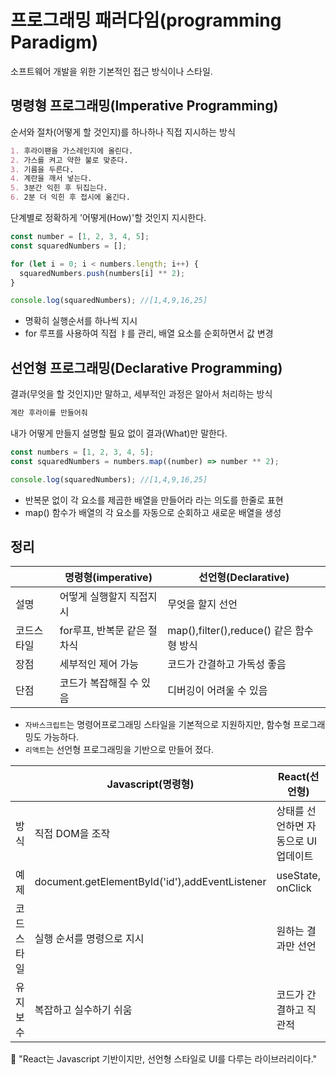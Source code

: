 # 프로그래밍 패러다임(programming Paradigm)

소프트웨어 개발을 위한 기본적인 접근 방식이나 스타일.

## 명령형 프로그래밍(Imperative Programming)

순서와 절차(어떻게 할 것인지)를 하나하나 직접 지시하는 방식

```md
1. 후라이팬을 가스레인지에 올린다.
2. 가스를 켜고 약한 불로 맞춘다.
3. 기름을 두른다.
4. 계란을 깨서 넣는다.
5. 3분간 익힌 후 뒤집는다.
6. 2분 더 익힌 후 접시에 옮긴다.
```

단계별로 정확하게 '어떻게(How)'할 것인지 지시한다.

```js
const number = [1, 2, 3, 4, 5];
const squaredNumbers = [];

for (let i = 0; i < numbers.length; i++) {
  squaredNumbers.push(numbers[i] ** 2);
}

console.log(squaredNumbers); //[1,4,9,16,25]
```

- 명확히 실행순서를 하나씩 지시
- for 루프를 사용하여 직접 ㅑ를 관리, 배열 요소를 순회하면서 값 변경

## 선언형 프로그래밍(Declarative Programming)

결과(무엇을 할 것인지)만 말하고, 세부적인 과정은 알아서 처리하는 방식

```md
계란 후라이를 만들어줘
```

내가 어떻게 만들지 설명할 필요 없이 결과(What)만 말한다.

```js
const numbers = [1, 2, 3, 4, 5];
const squaredNumbers = numbers.map((number) => number ** 2);

console.log(squaredNumbers); //[1,4,9,16,25]
```

- 반복문 없이 각 요소를 제곱한 배열을 만들어라 라는 의도를 한줄로 표현
- map() 함수가 배열의 각 요소를 자동으로 순회하고 새로운 배열을 생성

## 정리

|            | 명령형(imperative)          | 선언형(Declarative)                      |
| ---------- | --------------------------- | ---------------------------------------- |
| 설명       | 어떻게 실행할지 직접지시    | 무엇을 할지 선언                         |
| 코드스타일 | for루프, 반복문 같은 절차식 | map(),filter(),reduce() 같은 함수형 방식 |
| 장점       | 세부적인 제어 가능          | 코드가 간결하고 가독성 좋음              |
| 단점       | 코드가 복잡해질 수 있음     | 디버깅이 어려울 수 있음                  |

- `자바스크립트`는 명령어프로그래밍 스타일을 기본적으로 지원하지만, 함수형 프로그래밍도 가능하다.
- `리액트`는 선언형 프로그래밍을 기반으로 만들어 졌다.

|            | Javascript(명령형)                             | React(선언형)                       |
| ---------- | ---------------------------------------------- | ----------------------------------- |
| 방식       | 직접 DOM을 조작                                | 상태를 선언하면 자동으로 UI업데이트 |
| 예제       | document.getElementById('id'),addEventListener | useState, onClick                   |
| 코드스타일 | 실행 순서를 명령으로 지시                      | 원하는 결과만 선언                  |
| 유지보수   | 복잡하고 실수하기 쉬움                         | 코드가 간결하고 직관적              |

:rocket: "React는 Javascript 기반이지만, 선언형 스타일로 UI를 다루는 라이브러리이다."
